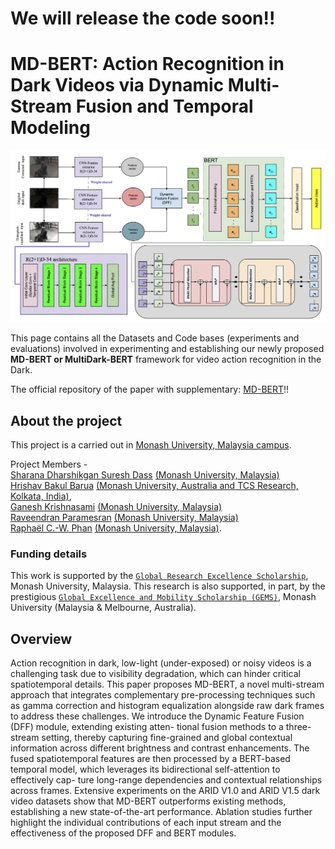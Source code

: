 # We will release the code soon!! #

# MD-BERT: Action Recognition in Dark Videos via Dynamic Multi-Stream Fusion and Temporal Modeling

![My Image](assets/IJCNN-25-Arch.png)

This page contains all the Datasets and Code bases (experiments and evaluations) involved in experimenting and establishing our newly proposed **MD-BERT or MultiDark-BERT** framework for video action recognition in the Dark.

The official repository of the paper with supplementary: [MD-BERT]()!!

## About the project

This project is a carried out in [Monash University, Malaysia campus](https://www.monash.edu.my/).

Project Members -                                                                                                                                                                                                                                                                      
[Sharana Dharshikgan Suresh Dass](https://www.linkedin.com/in/sharana-dharshikgan-suresh-dass-361167191/?originalSubdomain=my) [(Monash University, Malaysia)](https://www.monash.edu.my/)                                                                                             
[Hrishav Bakul Barua](https://www.researchgate.net/profile/Hrishav-Barua)  [(Monash University, Australia and TCS Research, Kolkata, India)](https://www.tcs.com/what-we-do/research),                                                                                                         
[Ganesh Krishnasami](https://research.monash.edu/en/persons/ganesh-krishnasamy) [(Monash University, Malaysia)](https://www.monash.edu.my/)                                                                                                                                         
[Raveendran Paramesran](https://scholar.google.com.my/citations?user=NIbyoq0AAAAJ&hl=en) [(Monash University, Malaysia)](https://www.monash.edu.my/)                                                                                                                                   
[Raphaël C.-W. Phan](https://scholar.google.com/citations?user=wR84XY1kACcC&hl=en) [(Monash University, Malaysia)](https://www.monash.edu.my/).   

### Funding details
This work is supported by the [`Global Research Excellence Scholarship`](https://www.monash.edu.my/student-services/financial-assistance/postgraduate-scholarships/merit-scholarships), Monash University, Malaysia. This research is also supported, in part, by the prestigious [`Global Excellence and Mobility Scholarship (GEMS)`](https://www.monash.edu.my/research/support-and-scholarships/gems-scholarship), Monash University (Malaysia & Melbourne, Australia).


## Overview

Action recognition in dark, low-light (under-exposed) or noisy videos is a challenging task due to visibility degradation, which can hinder critical spatiotemporal details. This paper proposes MD-BERT, a novel multi-stream approach that integrates complementary pre-processing techniques such as gamma correction and histogram equalization alongside raw dark frames to address these challenges. We introduce the Dynamic Feature Fusion (DFF) module, extending existing atten- tional fusion methods to a three-stream setting, thereby capturing fine-grained and global contextual information across different brightness and contrast enhancements. The fused spatiotemporal features are then processed by a BERT-based temporal model, which leverages its bidirectional self-attention to effectively cap- ture long-range dependencies and contextual relationships across frames. Extensive experiments on the ARID V1.0 and ARID V1.5 dark video datasets show that MD-BERT outperforms existing methods, establishing a new state-of-the-art performance. Ablation studies further highlight the individual contributions of each input stream and the effectiveness of the proposed DFF and BERT modules.
